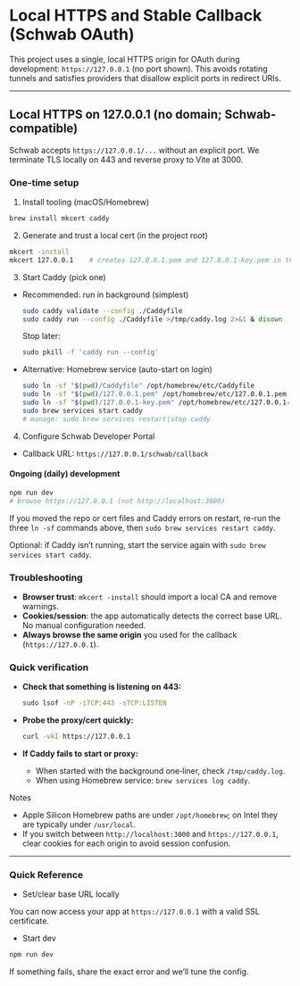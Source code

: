 <!-- markdownlint-disable MD029 -->
# Local HTTPS and Stable Callback (Schwab OAuth)

This project uses a single, local HTTPS origin for OAuth during development: `https://127.0.0.1` (no port shown). This avoids rotating tunnels and satisfies providers that disallow explicit ports in redirect URIs.

---

## Local HTTPS on 127.0.0.1 (no domain; Schwab-compatible)

Schwab accepts `https://127.0.0.1/...` without an explicit port. We terminate TLS locally on 443 and reverse proxy to Vite at 3000.

### One-time setup

1. Install tooling (macOS/Homebrew)

```bash
brew install mkcert caddy
```

2. Generate and trust a local cert (in the project root)

```bash
mkcert -install
mkcert 127.0.0.1    # creates 127.0.0.1.pem and 127.0.0.1-key.pem in the repo
```

3. Start Caddy (pick one)

- Recommended: run in background (simplest)

  ```bash
  sudo caddy validate --config ./Caddyfile
  sudo caddy run --config ./Caddyfile >/tmp/caddy.log 2>&1 & disown
  ```

  Stop later:

  ```bash
  sudo pkill -f 'caddy run --config'
  ```

- Alternative: Homebrew service (auto-start on login)

  ```bash
  sudo ln -sf "$(pwd)/Caddyfile" /opt/homebrew/etc/Caddyfile
  sudo ln -sf "$(pwd)/127.0.0.1.pem" /opt/homebrew/etc/127.0.0.1.pem
  sudo ln -sf "$(pwd)/127.0.0.1-key.pem" /opt/homebrew/etc/127.0.0.1-key.pem
  sudo brew services start caddy
  # manage: sudo brew services restart|stop caddy
  ```

4. Configure Schwab Developer Portal

- Callback URL: `https://127.0.0.1/schwab/callback`

#### Ongoing (daily) development

```bash
npm run dev
# browse https://127.0.0.1 (not http://localhost:3000)
```

If you moved the repo or cert files and Caddy errors on restart, re-run the three `ln -sf` commands above, then `sudo brew services restart caddy`.

Optional: if Caddy isn’t running, start the service again with `sudo brew services start caddy`.

### Troubleshooting

- **Browser trust**: `mkcert -install` should import a local CA and remove warnings.
- **Cookies/session**: the app automatically detects the correct base URL. No manual configuration needed.
- **Always browse the same origin** you used for the callback (`https://127.0.0.1`).

### Quick verification

- **Check that something is listening on 443:**

  ```bash
  sudo lsof -nP -iTCP:443 -sTCP:LISTEN
  ```

- **Probe the proxy/cert quickly:**

  ```bash
  curl -vkI https://127.0.0.1
  ```

- **If Caddy fails to start or proxy:**
  - When started with the background one‑liner, check `/tmp/caddy.log`.
  - When using Homebrew service: `brew services log caddy`.

Notes

- Apple Silicon Homebrew paths are under `/opt/homebrew`; on Intel they are typically under `/usr/local`.
- If you switch between `http://localhost:3000` and `https://127.0.0.1`, clear cookies for each origin to avoid session confusion.

---

### Quick Reference

- Set/clear base URL locally

You can now access your app at `https://127.0.0.1` with a valid SSL certificate.

- Start dev

```bash
npm run dev
```

If something fails, share the exact error and we’ll tune the config.

